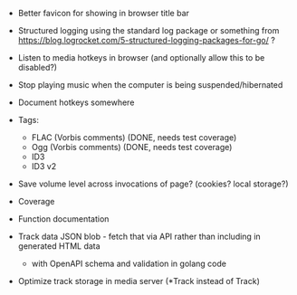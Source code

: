  * Better favicon for showing in browser title bar

 * Structured logging using the standard log package or something from https://blog.logrocket.com/5-structured-logging-packages-for-go/ ?

 * Listen to media hotkeys in browser (and optionally allow this to be disabled?)
 * Stop playing music when the computer is being suspended/hibernated

 * Document hotkeys somewhere

 * Tags:
   * FLAC (Vorbis comments) (DONE, needs test coverage)
   * Ogg (Vorbis comments) (DONE, needs test coverage)
   * ID3
   * ID3 v2

 * Save volume level across invocations of page? (cookies? local storage?)

 * Coverage
 * Function documentation

 * Track data JSON blob - fetch that via API rather than including in generated HTML data
   * with OpenAPI schema and validation in golang code
 * Optimize track storage in media server (*Track instead of Track)